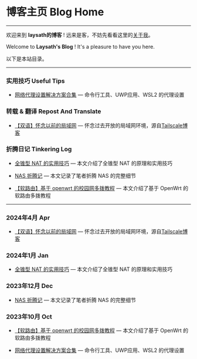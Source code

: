 # 博客主页 Blog Home

---

欢迎来到 **laysath的博客** ! 远来是客，不妨先看看这里的[关于我](/about)。

Welcome to **Laysath's Blog** ! It's a pleasure to have you here.

以下是本站目录。

---

### 实用技巧 Useful Tips

- [网络代理设置解决方案合集](/posts/useful-tips/2023-10-01-proxy-settings) — 命令行工具、UWP应用、WSL2 的代理设置

### 转载 & 翻译 Repost And Translate

- [【双语】怀念以前的局域网](/posts/repost-and-translate/2024-04-08-Remembering-the-LAN) — 怀念过去开放的局域网环境，源自[Tailscale博客](https://tailscale.com/blog/remembering-the-lan/)

### 折腾日记 Tinkering Log

- [全锥型 NAT 的实用技巧](/posts/tinkering-log/2024-01-11-Full-Cone-NAT) — 本文介绍了全锥型 NAT 的原理和实用技巧

- [NAS 折腾记](/posts/tinkering-log/2023-12-14-NAS) — 本文记录了笔者折腾 NAS 的完整细节

- [【软路由】基于 openwrt 的校园网多拨教程](/posts/tinkering-log/2023-10-18-openwrt-multiwan) — 本文介绍了基于 OpenWrt 的软路由多拨教程

---

### 2024年4月 Apr

- [【双语】怀念以前的局域网](/posts/repost-and-translate/2024-04-08-Remembering-the-LAN) — 怀念过去开放的局域网环境，源自[Tailscale博客](https://tailscale.com/blog/remembering-the-lan/)

### 2024年1月 Jan

- [全锥型 NAT 的实用技巧](/posts/tinkering-log/2024-01-11-Full-Cone-NAT) — 本文介绍了全锥型 NAT 的原理和实用技巧

### 2023年12月 Dec

- [NAS 折腾记](/posts/tinkering-log/2023-12-14-NAS) — 本文记录了笔者折腾 NAS 的完整细节

### 2023年10月 Oct

- [【软路由】基于 openwrt 的校园网多拨教程](/posts/tinkering-log/2023-10-18-openwrt-multiwan) — 本文介绍了基于 OpenWrt 的软路由多拨教程

- [网络代理设置解决方案合集](/posts/useful-tips/2023-10-01-proxy-settings) — 命令行工具、UWP应用、WSL2 的代理设置
